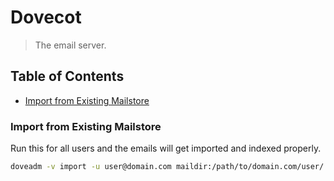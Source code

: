 # Dovecot

> The email server.

## Table of Contents

* [Import from Existing Mailstore](#import-from-existing-mailstore)

### Import from Existing Mailstore
Run this for all users and the emails will get imported and indexed properly.
```bash
doveadm -v import -u user@domain.com maildir:/path/to/domain.com/user/ "" all
```
